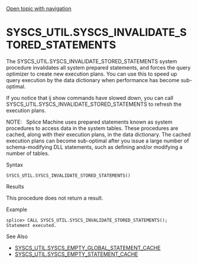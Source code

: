 [Open topic with navigation](../../../index.html#Shared/SQLReference/BuiltInSysProcs/InvalidateStoredStatements.html)

<a href="" id="BuiltInSysProcs.InvalidateStoredStatements"></a>[]()SYSCS\_UTIL.SYSCS\_INVALIDATE\_STORED\_STATEMENTS
====================================================================================================================

The SYSCS\_UTIL.SYSCS\_INVALIDATE\_STORED\_STATEMENTS system procedure invalidates all system prepared statements, and forces the query optimizer to create new execution plans. You can use this to speed up query execution by the data dictionary when performance has become sub-optimal.

If you notice that <span class="CodeFont">ij show </span>commands have slowed down, you can call <span class="CodeFont">SYSCS\_UTIL.SYSCS\_INVALIDATE\_STORED\_STATEMENTS </span>to refresh the execution plans.

<span class="autonumber"><span class="noteAutoNum">NOTE:  </span></span> Splice Machine uses prepared statements known as system procedures to access data in the system tables. These procedures are cached, along with their execution plans, in the data dictionary. The cached execution plans can become sub-optimal after you issue a large number of schema-modifying DLL statements, such as defining and/or modifying a number of tables.

Syntax

``` FcnSyntax
SYSCS_UTIL.SYSCS_INVALIDATE_STORED_STATEMENTS()
```

Results

This procedure does not return a result.

Example

``` Example
splice> CALL SYSCS_UTIL.SYSCS_INVALIDATE_STORED_STATEMENTS();
Statement executed.
```

See Also

-   [<span class="CodeFont">SYSCS\_UTIL.SYSCS\_EMPTY\_GLOBAL\_STATEMENT\_CACHE</span>](EmptyStatementCache.html)
-   [<span class="CodeFont">SYSCS\_UTIL.SYSCS\_EMPTY\_STATEMENT\_CACHE</span>](EmptyStatementCache.html)

 


